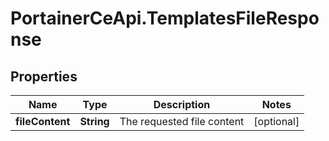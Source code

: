 # PortainerCeApi.TemplatesFileResponse

## Properties
Name | Type | Description | Notes
------------ | ------------- | ------------- | -------------
**fileContent** | **String** | The requested file content | [optional] 


